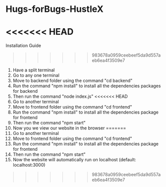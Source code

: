# Hugs-forBugs-HustleX

<<<<<<< HEAD
=======
Installation Guide
>>>>>>> 983678a0959ceebeef5da9d557aeb6ea4f3509e7

1. Have a split terminal
2. Go to any one terminal
3. Move to backend folder using the command "cd backend"
4. Run the command "npm install" to install all the dependencies packages for backend
5. Then run the command "node index.js"
<<<<<<< HEAD
6. Go to another terminal 
7. Move to frontend folder using the command "cd frontend"
8. Run the command "npm install" to install all the dependencies package for frontend
9. Then run the command "npm start"
10. Now you we view our website in the browser
=======
6. Go to another terminal
7. Move to frontend folder using the command "cd frontend"
8. Run the command "npm install" to install all the dependencies package for frontend
9. Then run the command "npm start"
10. Now the website will automatically run on localhost (default: localhost:3000)
>>>>>>> 983678a0959ceebeef5da9d557aeb6ea4f3509e7
